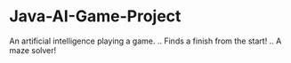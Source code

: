 # Java-AI-Game-Project
An artificial intelligence playing a game. 
..
Finds a finish from the start!
..
A maze solver!



